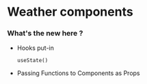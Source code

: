
# Weather components


### What's the new here ?  

- Hooks put-in

      useState() 

- Passing Functions to Components as Props
